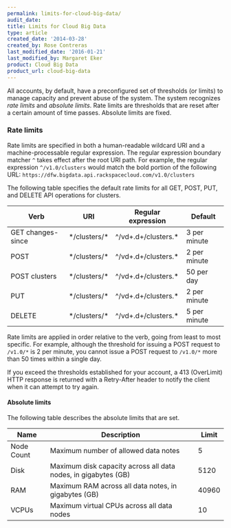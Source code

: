 ```yaml
---
permalink: limits-for-cloud-big-data/
audit_date:
title: Limits for Cloud Big Data
type: article
created_date: '2014-03-28'
created_by: Rose Contreras
last_modified_date: '2016-01-21'
last_modified_by: Margaret Eker
product: Cloud Big Data
product_url: cloud-big-data
---
```


All accounts, by default, have a preconfigured set of thresholds (or
limits) to manage capacity and prevent abuse of the system. The system
recognizes *rate limits* and *absolute limits*. Rate limits are
thresholds that are reset after a certain amount of time passes.
Absolute limits are fixed.

### Rate limits

Rate limits are specified in both a human-readable wildcard URI and a
machine-processable regular expression. The regular expression boundary
matcher `^` takes effect after the root URI path. For example, the
regular expression `^/v1.0/clusters` would match the bold portion of the
following URL:
`https://dfw.bigdata.api.rackspacecloud.com/v1.0/clusters`

The following table specifies the default rate limits for all GET, POST,
PUT, and DELETE API operations for clusters.

| Verb              | URI            | Regular expression    | Default      |
|-------------------|----------------|-----------------------|--------------|
| GET changes-since | \*/clusters/\* | \^/vd+.d+/clusters.\* | 3 per minute |
| POST              | \*/clusters/\* | \^/vd+.d+/clusters.\* | 2 per minute |
| POST clusters     | \*/clusters/\* | \^/vd+.d+/clusters.\* | 50 per day   |
| PUT               | \*/clusters/\* | \^/vd+.d+/clusters.\* | 2 per minute |
| DELETE            | \*/clusters/\* | \^/vd+.d+/clusters.\* | 5 per minute |

Rate limits are applied in order relative to the verb, going from least
to most specific. For example, although the threshold for issuing a POST
request to `/v1.0/*` is 2 per minute, you cannot issue a POST request to
`/v1.0/*` more than 50 times within a single day.

If you exceed the thresholds established for your account, a 413
(OverLimit) HTTP response is returned with a Retry-After header to
notify the client when it can attempt to try again.

#### Absolute limits

The following table describes the absolute limits that are set.

| Name       | Description                                                    | Limit |
|------------|----------------------------------------------------------------|-------|
| Node Count | Maximum number of allowed data notes                           | 5     |
| Disk       | Maximum disk capacity across all data nodes, in gigabytes (GB) | 5120  |
| RAM        | Maximum RAM across all data notes, in gigabytes (GB)           | 40960 |
| VCPUs      | Maximum virtual CPUs across all data nodes                     | 10    |



